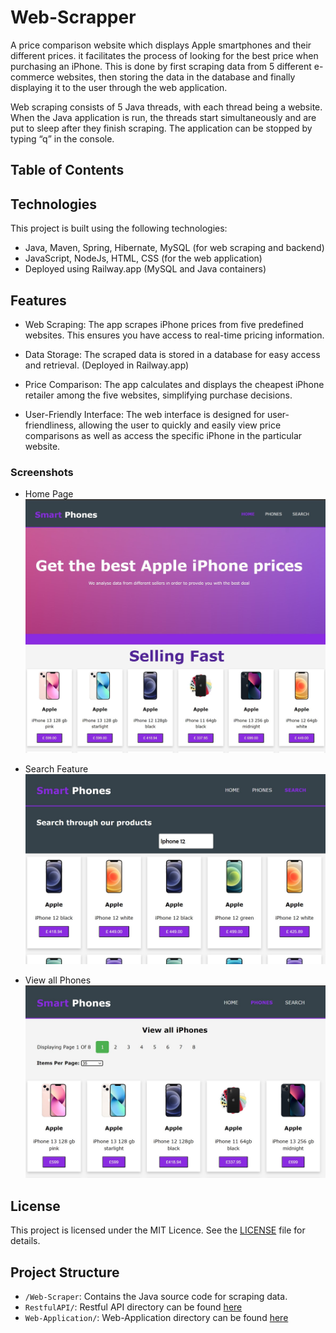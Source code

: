# Web-Scrapper
A price comparison website which displays Apple smartphones and their different prices.
it facilitates the process of looking for the best price when purchasing an iPhone. This is done by first scraping data from 5 different e-commerce websites, then storing the data in the database and finally displaying it to the user through the web application.



Web scraping consists of 5 Java threads, with each thread being a website. When the Java
application is run, the threads start simultaneously and are put to sleep after they finish
scraping. The application can be stopped by typing “q” in the console.

## Table of Contents


## Technologies
This project is built using the following technologies:

- Java, Maven, Spring, Hibernate, MySQL (for web scraping and backend)
- JavaScript, NodeJs, HTML, CSS (for the web application)
- Deployed using Railway.app (MySQL and Java containers)  

## Features 
* Web Scraping: The app scrapes iPhone prices from five predefined websites. This ensures you have access to real-time pricing information.

* Data Storage: The scraped data is stored in a database for easy access and retrieval. (Deployed in Railway.app)

* Price Comparison: The app calculates and displays the cheapest iPhone retailer among the five websites, simplifying purchase decisions. 

* User-Friendly Interface: The web interface is designed for user-friendliness, allowing the user to quickly and easily view price comparisons as well as access the specific iPhone in the particular website.

### Screenshots

- Home Page
![Screenshot of Home Page](https://github.com/GurPreetSinghKaur/Web-Application/blob/master/img/Home.jpg)

- Search Feature
![Screenshot of Search Feature](https://github.com/GurPreetSinghKaur/Web-Application/blob/master/img/Search.jpg)

- View all Phones
![Screenshot of View all Page](https://github.com/GurPreetSinghKaur/Web-Application/blob/master/img/Phones.jpg)

## License

This project is licensed under the MIT Licence. See the [LICENSE](LICENSE) file for details.

## Project Structure

- `/Web-Scraper`: Contains the Java source code for scraping data.
- `RestfulAPI/`: Restful API directory can be found [here](https://github.com/GurPreetSinghKaur/RestfulAPI)
- `Web-Application/`: Web-Application directory can be found [here](https://github.com/GurPreetSinghKaur/Web-Application)


